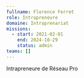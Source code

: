 ```yaml
---
fullname: Florence Ferret
role: Intrapreneure
domaine: Intraprenariat
missions:
  - start: 2021-02-01
    end: 2024-10-29
    status: admin
teams: []
---
```

Intrapreneure de Réseau Pro